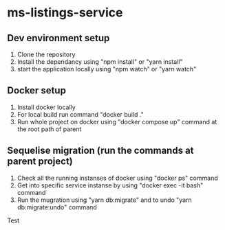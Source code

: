 # ms-listings-service

## Dev environment setup
1. Clone the repository 
2. Install the dependancy using "npm install" or "yarn install"
3. start the application locally using "npm watch" or "yarn watch"

## Docker setup
1. Install docker locally 
2. For local build run command "docker build ."  
3. Run whole project on docker using "docker compose up" command at the root path of parent


## Sequelise migration (run the commands at parent project)
1. Check all the running instanses of docker using "docker ps" command
2. Get into specific service instanse by using "docker exec -it <dockerId> bash" command
3. Run the mugration using "yarn db:migrate" and to undo "yarn db:migrate:undo" command

Test